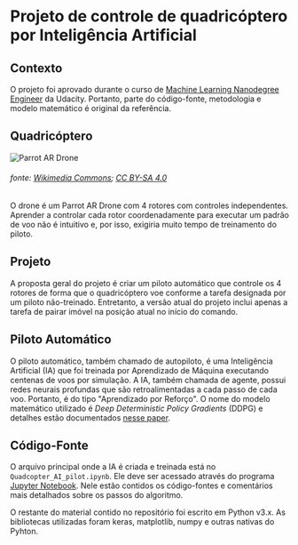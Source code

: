 # Projeto de controle de quadricóptero por Inteligência Artificial


## Contexto
O projeto foi aprovado durante o curso de [Machine Learning Nanodegree Engineer](https://br.udacity.com/course/machine-learning-engineer-nanodegree--nd009) da Udacity. Portanto, parte do código-fonte, metodologia e modelo matemático é original da referência.

## Quadricóptero
![Parrot AR Drone](https://s3.amazonaws.com/video.udacity-data.com/topher/2017/October/59d7c61e_parrot-ar-drone/parrot-ar-drone.jpg)
###### fonte: [Wikimedia Commons](https://commons.wikimedia.org/wiki/File:81RNYV29HCL._SL1500_%281/%29.jpg); [CC BY-SA 4.0](https://creativecommons.org/licenses/by-sa/4.0/)

O drone é um Parrot AR Drone com 4 rotores com controles independentes. Aprender a controlar cada rotor coordenadamente para executar um padrão de voo não é intuitivo e, por isso, exigiria muito tempo de treinamento do piloto.

## Projeto
A proposta geral do projeto é criar um piloto automático que controle os 4 rotores de forma que o quadricóptero voe conforme a tarefa designada por um piloto não-treinado. Entretanto, a versão atual do projeto inclui apenas a tarefa de pairar imóvel na posição atual no início do comando.

## Piloto Automático
O piloto automático, também chamado de autopiloto, é uma Inteligência Artificial (IA) que foi treinada por Aprendizado de Máquina executando centenas de voos por simulação. A IA, também chamada de agente, possui redes neurais profundas que são retroalimentadas a cada passo de cada voo. Portanto, é do tipo "Aprendizado por Reforço". O nome do modelo matemático utilizado é *Deep Deterministic Policy Gradients* (DDPG) e detalhes estão documentados [nesse paper](https://arxiv.org/abs/1509.02971).

## Código-Fonte
O arquivo principal onde a IA é criada e treinada está no `Quadcopter_AI_pilot.ipynb`. Ele deve ser acessado através do programa [Jupyter Notebook](http://jupyter.org/). Nele estão contidos os código-fontes e comentários mais detalhados sobre os passos do algoritmo.

O restante do material contido no repositório foi escrito em Python v3.x. As bibliotecas utilizadas foram keras, matplotlib, numpy e outras nativas do Pyhton.
